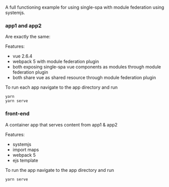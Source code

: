 A full functioning example for using single-spa with module federation using systemjs.

### app1 and app2
Are exactly the same:

Features:
* vue 2.6.4
* webpack 5 with module federation plugin
* both exposing single-spa vue components as modules through module federation plugin
* both share vue as shared resource through module federation plugin

To run each app navigate to the app directory and run
```
yarn
yarn serve
```

### front-end
A container app that serves content from app1 & app2

Features:
* systemjs
* import maps
* webpack 5
* ejs template

To run the app navigate to the app directory and run
```
yarn serve
```
